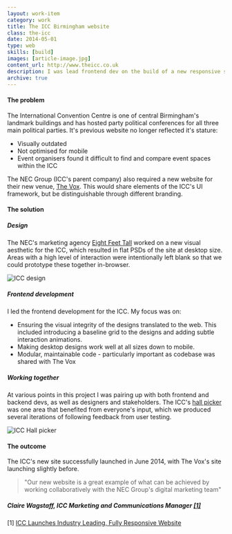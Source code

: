```yaml
---
layout: work-item
category: work
title: The ICC Birmingham website
class: the-icc
date: 2014-05-01
type: web
skills: [build]
images: [article-image.jpg]
content_url: http://www.theicc.co.uk
description: I was lead frontend dev on the build of a new responsive site for one of Europe's most high profile conference centres.
archive: true
---
```


#### The problem

The International Convention Centre is one of central Birmingham's landmark buildings and has hosted party political conferences for all three main political parties. It's previous website no longer reflected it's stature:

* Visually outdated
* Not optimised for mobile
* Event organisers found it difficult to find and compare event spaces within the ICC

The NEC Group (ICC's parent company) also required a new website for their new venue, [The Vox](http://www.thevoxcentre.co.uk/). This would share elements of the ICC's UI framework, but be distinguishable through different branding.

#### The solution

##### Design

The NEC's marketing agency [Eight Feet Tall](http://www.eightfeet-tall.com/) worked on a new visual aesthetic for the ICC, which resulted in flat PSDs of the site at desktop size. Areas with a high level of interaction were intentionally left blank so that we could prototype these together in-browser.

![ICC design](/assets/img/work-item-icc-birmingham@2x.png 'ICC design')

##### Frontend development

I led the frontend development for the ICC. My focus was on:

* Ensuring the visual integrity of the designs translated to the web. This included introducing a baseline grid to the designs and adding subtle interaction animations.
* Making desktop designs work well at all sizes down to mobile.
* Modular, maintainable code - particularly important as codebase was shared with The Vox

##### Working together

At various points in this project I was pairing up with both frontend and backend devs, as well as designers and stakeholders. The ICC's [hall picker](http://www.theicc.co.uk/venue/halls) was one area that benefited from everyone's input, which we produced several iterations of following feedback from user testing.

![ICC Hall picker](/assets/img/work-item-icc-hall-picker@2x.png 'ICC Hall picker')

#### The outcome

The ICC's new site successfully launched in June 2014, with The Vox's site launching slightly before.

> "Our new website is a great example of what can be achieved by working collaboratively with the NEC Group's digital marketing team"

##### Claire Wagstaff, ICC Marketing and Communications Manager <a href="#icc-launches">[1]</a>

[1] <a href="http://www.theicc.co.uk/news/icc-launches-industry-leading-fully-responsive-website/" id="icc-launches">ICC Launches Industry Leading, Fully Responsive Website</a>
